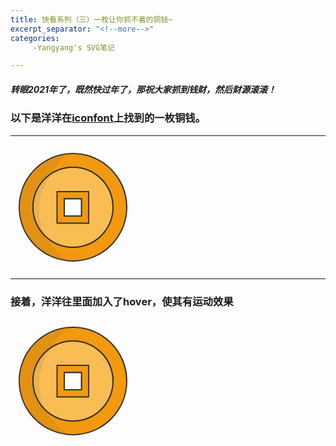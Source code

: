 ```yaml
---
title: 快看系列（三）一枚让你抓不着的铜钱~
excerpt_separator: "<!--more-->"
categories:
     -Yangyang's SVG笔记

---
```


##### 转眼2021年了，既然快过年了，那祝大家抓到钱财，然后财源滚滚！
<!--more-->

### 以下是洋洋在[iconfont](https://www.iconfont.cn/)上找到的一枚铜钱。

***
<div>
 <svg t="1610724317179" class="icon" viewBox="0 0 1024 1024" version="1.1" xmlns="http://www.w3.org/2000/svg" p-id="9520" width="200" height="200"><path d="M512 71.4c-243.2 0-440.4 197.2-440.4 440.4S268.8 952.2 512 952.2 952.4 755 952.4 511.8 755.2 71.4 512 71.4z m0 768.2c-181 0-327.8-146.8-327.8-327.8S331 184 512 184s327.8 146.8 327.8 327.8S693 839.6 512 839.6z" fill="#F3990F" p-id="9521"></path><path d="M512 957.2c-60.1 0-118.5-11.8-173.4-35-53-22.4-100.7-54.5-141.6-95.5-40.9-40.9-73-88.5-95.5-141.6-23.2-54.9-35-113.2-35-173.4 0-60.1 11.8-118.5 35-173.4 22.4-53 54.5-100.7 95.5-141.6 40.9-40.9 88.5-73 141.6-95.5 54.9-23.2 113.2-35 173.4-35 60.1 0 118.5 11.8 173.4 35 53 22.4 100.7 54.5 141.6 95.5 40.9 40.9 73 88.5 95.5 141.6 23.2 54.9 35 113.2 35 173.4 0 60.1-11.8 118.5-35 173.4-22.4 53-54.5 100.7-95.5 141.6-40.9 40.9-88.5 73-141.6 95.5-54.9 23.2-113.3 35-173.4 35z m0-880.8c-240.1 0-435.4 195.3-435.4 435.4 0 240.1 195.3 435.4 435.4 435.4 240.1 0 435.4-195.3 435.4-435.4 0-240.1-195.3-435.4-435.4-435.4z m0 768.2c-88.9 0-172.5-34.6-235.3-97.5-62.9-62.9-97.5-146.4-97.5-235.3s34.6-172.5 97.5-235.3C339.5 213.6 423.1 179 512 179s172.5 34.6 235.3 97.5c62.9 62.9 97.5 146.4 97.5 235.3s-34.6 172.5-97.5 235.3C684.5 810 600.9 844.6 512 844.6z m0-655.6c-178 0-322.8 144.8-322.8 322.8S334 834.6 512 834.6s322.8-144.8 322.8-322.8S690 189 512 189z" fill="#333333" p-id="9522"></path><path d="M512 511.8m-327.8 0a327.8 327.8 0 1 0 655.6 0 327.8 327.8 0 1 0-655.6 0Z" fill="#F9BD53" p-id="9523"></path><path d="M512 844.6c-88.9 0-172.5-34.6-235.3-97.5-62.9-62.9-97.5-146.4-97.5-235.3s34.6-172.5 97.5-235.3C339.5 213.6 423.1 179 512 179s172.5 34.6 235.3 97.5c62.9 62.9 97.5 146.4 97.5 235.3s-34.6 172.5-97.5 235.3C684.5 810 600.9 844.6 512 844.6z m0-655.6c-178 0-322.8 144.8-322.8 322.8S334 834.6 512 834.6s322.8-144.8 322.8-322.8S690 189 512 189z" fill="#333333" p-id="9524"></path><path d="M381.3 383.8v258.9h258.9V383.8H381.3zM581 583.4H440.6V443H581v140.4z" fill="#F3990F" p-id="9525"></path><path d="M640.2 647.7H381.3c-2.8 0-5-2.2-5-5V383.8c0-2.8 2.2-5 5-5h258.9c2.8 0 5 2.2 5 5v258.9c0 2.7-2.2 5-5 5z m-253.9-10h248.9V388.8H386.3v248.9zM581 588.4H440.6c-2.8 0-5-2.2-5-5V443c0-2.8 2.2-5 5-5H581c2.8 0 5 2.2 5 5v140.4c0 2.8-2.2 5-5 5z m-135.4-10H576V448H445.6v130.4z" fill="#333333" p-id="9526"></path><path d="M440.6 443H581v140.4H440.6z" fill="#FFFFFF" p-id="9527"></path><path d="M581 588.4H440.6c-2.8 0-5-2.2-5-5V443c0-2.8 2.2-5 5-5H581c2.8 0 5 2.2 5 5v140.4c0 2.8-2.2 5-5 5z m-135.4-10H576V448H445.6v130.4z" fill="#333333" p-id="9528"></path><path d="M457.9 77.5C243.1 109.9 78.6 292.4 78.6 512.8c0 222.3 167.4 406.1 384.9 436.1C10 587.7 351.1 185.2 457.9 77.5z" fill="#4D4D4D" opacity=".1" p-id="9529"></path>
 </svg>
</div>

***
### 接着，洋洋往里面加入了hover，使其有运动效果
<div>
<style> 
div { -webkit-transition: width 2s, height 2s, -webkit-transform 2s;
    transition: width 2s, height 2s, transform 2s;
}

div:hover {width: 500px;
    height: 500px;
    -webkit-transform: rotate(360deg);
    transform: rotate(360deg);
}
</style>
	<div class="icon">
	<svg t="1610724317179" class="icon" viewBox="0 0 1024 1024" version="1.1" xmlns="http://www.w3.org/2000/svg" p-id="9520" width="200" height="200"><path d="M512 71.4c-243.2 0-440.4 197.2-440.4 440.4S268.8 952.2 512 952.2 952.4 755 952.4 511.8 755.2 71.4 512 71.4z m0 768.2c-181 0-327.8-146.8-327.8-327.8S331 184 512 184s327.8 146.8 327.8 327.8S693 839.6 512 839.6z" fill="#F3990F" p-id="9521"></path><path d="M512 957.2c-60.1 0-118.5-11.8-173.4-35-53-22.4-100.7-54.5-141.6-95.5-40.9-40.9-73-88.5-95.5-141.6-23.2-54.9-35-113.2-35-173.4 0-60.1 11.8-118.5 35-173.4 22.4-53 54.5-100.7 95.5-141.6 40.9-40.9 88.5-73 141.6-95.5 54.9-23.2 113.2-35 173.4-35 60.1 0 118.5 11.8 173.4 35 53 22.4 100.7 54.5 141.6 95.5 40.9 40.9 73 88.5 95.5 141.6 23.2 54.9 35 113.2 35 173.4 0 60.1-11.8 118.5-35 173.4-22.4 53-54.5 100.7-95.5 141.6-40.9 40.9-88.5 73-141.6 95.5-54.9 23.2-113.3 35-173.4 35z m0-880.8c-240.1 0-435.4 195.3-435.4 435.4 0 240.1 195.3 435.4 435.4 435.4 240.1 0 435.4-195.3 435.4-435.4 0-240.1-195.3-435.4-435.4-435.4z m0 768.2c-88.9 0-172.5-34.6-235.3-97.5-62.9-62.9-97.5-146.4-97.5-235.3s34.6-172.5 97.5-235.3C339.5 213.6 423.1 179 512 179s172.5 34.6 235.3 97.5c62.9 62.9 97.5 146.4 97.5 235.3s-34.6 172.5-97.5 235.3C684.5 810 600.9 844.6 512 844.6z m0-655.6c-178 0-322.8 144.8-322.8 322.8S334 834.6 512 834.6s322.8-144.8 322.8-322.8S690 189 512 189z" fill="#333333" p-id="9522"></path><path d="M512 511.8m-327.8 0a327.8 327.8 0 1 0 655.6 0 327.8 327.8 0 1 0-655.6 0Z" fill="#F9BD53" p-id="9523"></path><path d="M512 844.6c-88.9 0-172.5-34.6-235.3-97.5-62.9-62.9-97.5-146.4-97.5-235.3s34.6-172.5 97.5-235.3C339.5 213.6 423.1 179 512 179s172.5 34.6 235.3 97.5c62.9 62.9 97.5 146.4 97.5 235.3s-34.6 172.5-97.5 235.3C684.5 810 600.9 844.6 512 844.6z m0-655.6c-178 0-322.8 144.8-322.8 322.8S334 834.6 512 834.6s322.8-144.8 322.8-322.8S690 189 512 189z" fill="#333333" p-id="9524"></path><path d="M381.3 383.8v258.9h258.9V383.8H381.3zM581 583.4H440.6V443H581v140.4z" fill="#F3990F" p-id="9525"></path><path d="M640.2 647.7H381.3c-2.8 0-5-2.2-5-5V383.8c0-2.8 2.2-5 5-5h258.9c2.8 0 5 2.2 5 5v258.9c0 2.7-2.2 5-5 5z m-253.9-10h248.9V388.8H386.3v248.9zM581 588.4H440.6c-2.8 0-5-2.2-5-5V443c0-2.8 2.2-5 5-5H581c2.8 0 5 2.2 5 5v140.4c0 2.8-2.2 5-5 5z m-135.4-10H576V448H445.6v130.4z" fill="#333333" p-id="9526"></path><path d="M440.6 443H581v140.4H440.6z" fill="#FFFFFF" p-id="9527"></path><path d="M581 588.4H440.6c-2.8 0-5-2.2-5-5V443c0-2.8 2.2-5 5-5H581c2.8 0 5 2.2 5 5v140.4c0 2.8-2.2 5-5 5z m-135.4-10H576V448H445.6v130.4z" fill="#333333" p-id="9528"></path><path d="M457.9 77.5C243.1 109.9 78.6 292.4 78.6 512.8c0 222.3 167.4 406.1 384.9 436.1C10 587.7 351.1 185.2 457.9 77.5z" fill="#4D4D4D" opacity=".1" p-id="9529"></path>
	</svg>
	</div>	
</div>